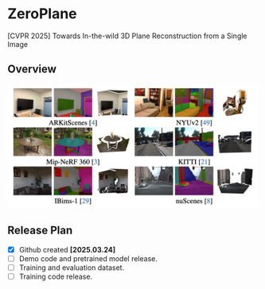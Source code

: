 # ZeroPlane
[CVPR 2025] Towards In-the-wild 3D Plane Reconstruction from a Single Image

## Overview
![Zeroplane](imgs/teaser.png)

## Release Plan
* [x] Github created **[2025.03.24]**
* [ ] Demo code and pretrained model release.
* [ ] Training and evaluation dataset.
* [ ] Training code release. 
